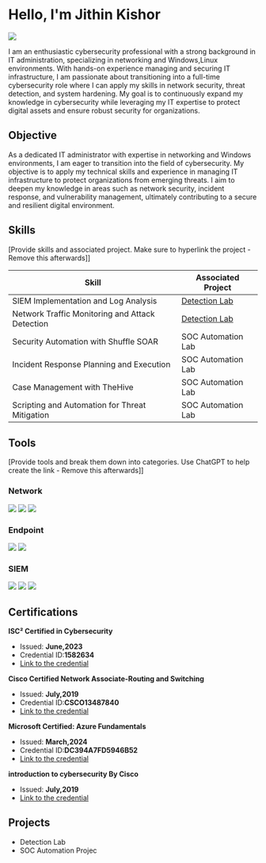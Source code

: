 # Hello, I'm Jithin Kishor
<a href="https://www.linkedin.com/in/jithin-kishor-9526b614b/"><img src="https://img.shields.io/badge/-LinkedIn-0072b1?&style=for-the-badge&logo=linkedin&logoColor=white" /></a>

I am an enthusiastic cybersecurity professional with a strong background in IT administration, specializing in networking and Windows,Linux environments.
With hands-on experience managing and securing IT infrastructure, I am passionate about transitioning into a full-time cybersecurity role where I can apply my skills in network security, threat detection, and system hardening.
My goal is to continuously expand my knowledge in cybersecurity while leveraging my IT expertise to protect digital assets and ensure robust security for organizations.

## Objective

As a dedicated IT administrator with expertise in networking and Windows environments, I am eager to transition into the field of cybersecurity.
My objective is to apply my technical skills and experience in managing IT infrastructure to protect organizations from emerging threats.
I aim to deepen my knowledge in areas such as network security, incident response, and vulnerability management, ultimately contributing to a secure and resilient digital environment.

## Skills
[Provide skills and associated project. Make sure to hyperlink the project - Remove this afterwards]]

| Skill                                         | Associated Project         |
|-----------------------------------------------|----------------------------|
| SIEM Implementation and Log Analysis          | <a href="https://google.com">Detection Lab</a>|
| Network Traffic Monitoring and Attack Detection | <a href="https://google.com">Detection Lab</a>|
| Security Automation with Shuffle SOAR         | SOC Automation Lab|
| Incident Response Planning and Execution      | SOC Automation Lab|
| Case Management with TheHive                  | SOC Automation Lab|
| Scripting and Automation for Threat Mitigation | SOC Automation Lab|

## Tools
[Provide tools and break them down into categories. Use ChatGPT to help create the link - Remove this afterwards]]

### Network
<div>
    <img src="https://img.shields.io/badge/-Wireshark-1679A7?&style=for-the-badge&logo=Wireshark&logoColor=white" />
    <img src="https://img.shields.io/badge/-Suricata-EF3B2D?&style=for-the-badge&logo=Suricata&logoColor=white" />
    <img src="https://img.shields.io/badge/-Zeek-777BB4?&style=for-the-badge&logo=Zeek&logoColor=white" />
</div>

### Endpoint
<div>
    <img src="https://img.shields.io/badge/-Microsoft_Defender_for_Endpoint-00A4EF?&style=for-the-badge&logo=Microsoft&logoColor=white" />
    <img src="https://img.shields.io/badge/-Velociraptor-4B275F?&style=for-the-badge&logo=Velociraptor&logoColor=white" />
</div>

### SIEM
<div>
    <img src="https://img.shields.io/badge/-Microsoft_Sentinel-0078D4?&style=for-the-badge&logo=Microsoft&logoColor=white" />
    <img src="https://img.shields.io/badge/-Splunk-000000?&style=for-the-badge&logo=Splunk&logoColor=white" />
    <img src="https://img.shields.io/badge/-Elastic-005571?&style=for-the-badge&logo=Elastic&logoColor=white" />
</div>

## Certifications

**ISC² Certified in Cybersecurity**
  - Issued: **June,2023**
  - Credential ID:**1582634**
  - [Link to the credential](https://www.credly.com/badges/a10ef963-dc97-4169-8e61-595f6547efe1)

**Cisco Certified Network Associate-Routing and Switching**
  - Issued: **July,2019**
  - Credential ID:**CSCO13487840**
  - [Link to the credential](https://www.credly.com/badges/4951e976-62c6-46ea-9b0e-e3bdd1493d09)

**Microsoft Certified: Azure Fundamentals**
  - Issued: **March,2024**
  - Credential ID:**DC394A7FD5946B52**
  - [Link to the credential](https://learn.microsoft.com/api/credentials/share/en-us/JithinAKishor-1219/DC394A7FD5946B52?sharingId)

**introduction to cybersecurity By Cisco**
  - Issued: **July,2019**
  - [Link to the credential](https://www.credly.com/badges/8c82afb0-8f5d-45f6-a5f4-d879fefd0164/public_url)

## Projects
- Detection Lab
- SOC Automation Projec




